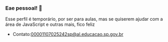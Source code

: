 ### Eae pessoal! 👋

Esse perfil é temporário, por ser para aulas, mas se quiserem ajudar com a área de JavaScript e outras mais, fico feliz

- Contato:00001107025242sp@al.educacao.sp.gov.br

<!--
**els-bry/els-bry** is a ✨ _special_ ✨ repository because its `README.md` (this file) appears on your GitHub profile.

Here are some ideas to get you started:

- 🔭 I’m currently working on ...
- 🌱 I’m currently learning ...
- 👯 I’m looking to collaborate on ...
- 🤔 I’m looking for help with ...
- 💬 Ask me about ...
- 📫 How to reach me: ...
- 😄 Pronouns: ...
- ⚡ Fun fact: ...
-->
